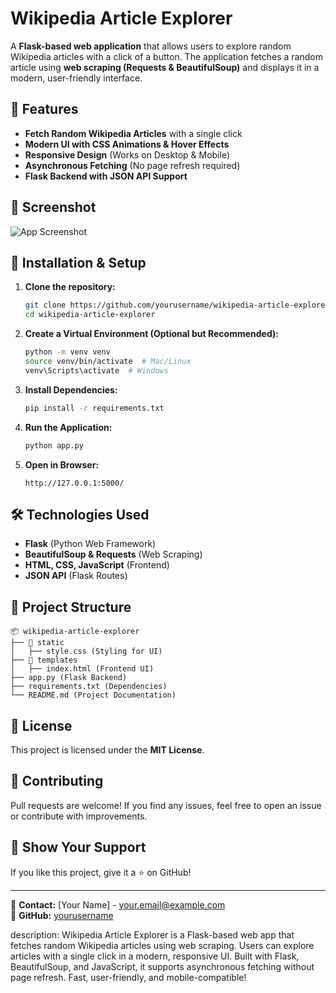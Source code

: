 # Wikipedia Article Explorer

A **Flask-based web application** that allows users to explore random Wikipedia articles with a click of a button. The application fetches a random article using **web scraping (Requests & BeautifulSoup)** and displays it in a modern, user-friendly interface.

## 🚀 Features
- **Fetch Random Wikipedia Articles** with a single click
- **Modern UI with CSS Animations & Hover Effects**
- **Responsive Design** (Works on Desktop & Mobile)
- **Asynchronous Fetching** (No page refresh required)
- **Flask Backend with JSON API Support**

## 📸 Screenshot
![App Screenshot](screenshot.png)

## 🔧 Installation & Setup

1. **Clone the repository:**
   ```bash
   git clone https://github.com/yourusername/wikipedia-article-explorer.git
   cd wikipedia-article-explorer
   ```

2. **Create a Virtual Environment (Optional but Recommended):**
   ```bash
   python -m venv venv
   source venv/bin/activate  # Mac/Linux
   venv\Scripts\activate  # Windows
   ```

3. **Install Dependencies:**
   ```bash
   pip install -r requirements.txt
   ```

4. **Run the Application:**
   ```bash
   python app.py
   ```

5. **Open in Browser:**
   ```
   http://127.0.0.1:5000/
   ```

## 🛠 Technologies Used
- **Flask** (Python Web Framework)
- **BeautifulSoup & Requests** (Web Scraping)
- **HTML, CSS, JavaScript** (Frontend)
- **JSON API** (Flask Routes)

## 📂 Project Structure
```
📦 wikipedia-article-explorer
├── 📂 static
│   ├── style.css (Styling for UI)
├── 📂 templates
│   ├── index.html (Frontend UI)
├── app.py (Flask Backend)
├── requirements.txt (Dependencies)
└── README.md (Project Documentation)
```

## 📝 License
This project is licensed under the **MIT License**.

## 🤝 Contributing
Pull requests are welcome! If you find any issues, feel free to open an issue or contribute with improvements.

## 🌟 Show Your Support
If you like this project, give it a ⭐ on GitHub!

---

📩 **Contact:** [Your Name] - your.email@example.com  
🔗 **GitHub:** [yourusername](https://github.com/yourusername)

description:
Wikipedia Article Explorer is a Flask-based web app that fetches random Wikipedia articles using web scraping. Users can explore articles with a single click in a modern, responsive UI. Built with Flask, BeautifulSoup, and JavaScript, it supports asynchronous fetching without page refresh. Fast, user-friendly, and mobile-compatible!